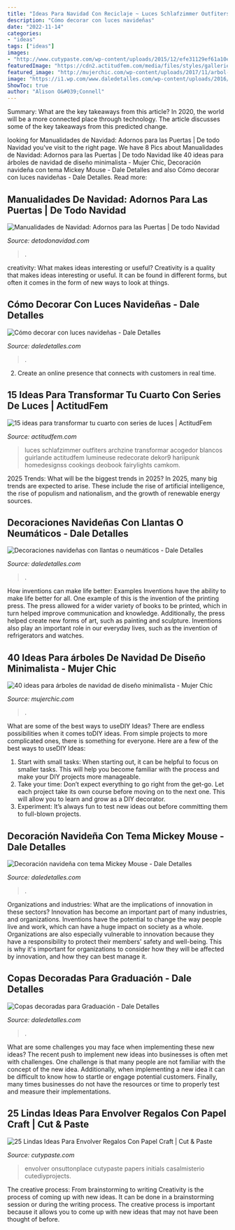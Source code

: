 ```yaml
---
title: "Ideas Para Navidad Con Reciclaje ~ Luces Schlafzimmer Outfiters Archzine Transformar Acogedor Blancos Guirlande Actitudfem Lumineuse Redecorate Dekor9 Hariipunk Homedesignss Cookings Deobook Fairylights Camkom"
description: "Cómo decorar con luces navideñas"
date: "2022-11-14"
categories:
- "ideas"
tags: ["ideas"]
images:
- "http://www.cutypaste.com/wp-content/uploads/2015/12/efe31129ef61a10e93cccc9b41504c2e.jpg"
featuredImage: "https://cdn2.actitudfem.com/media/files/styles/gallerie_carousel/public/images/2019/04/decoracion-series-de-luces-1.jpg"
featured_image: "http://mujerchic.com/wp-content/uploads/2017/11/arbol-de-navidad-de-material-reciclado.png"
image: "https://i1.wp.com/www.daledetalles.com/wp-content/uploads/2016/04/copa-para-graduacion6.jpg"
ShowToc: true
author: "Alison O&#039;Connell"
---
```



Summary: What are the key takeaways from this article?
In 2020, the world will be a more connected place through technology. The article discusses some of the key takeaways from this predicted change.

	

		
looking for Manualidades de Navidad: Adornos para las Puertas | De todo Navidad you've visit to the right page. We have 8 Pics about Manualidades de Navidad: Adornos para las Puertas | De todo Navidad like 40 ideas para árboles de navidad de diseño minimalista - Mujer Chic, Decoración navideña con tema Mickey Mouse - Dale Detalles and also Cómo decorar con luces navideñas - Dale Detalles. Read more:
		
    
## Manualidades De Navidad: Adornos Para Las Puertas | De Todo Navidad

<img loading=lazy src="http://www.detodonavidad.com/wp-content/uploads/2012/11/Manualidades-de-Navidad-Adornos-para-las-Puertas-10.jpg" onerror="this.onerror=null;this.src='https://tse3.mm.bing.net/th?id=OIP.laipunm_mdBBdDmwPhdnxgAAAA&amp;pid=15.1';" alt="Manualidades de Navidad: Adornos para las Puertas | De todo Navidad">

_Source: detodonavidad.com_

>. 

	

creativity: What makes ideas interesting or useful?
Creativity is a quality that makes ideas interesting or useful. It can be found in different forms, but often it comes in the form of new ways to look at things.

    
## Cómo Decorar Con Luces Navideñas - Dale Detalles

<img loading=lazy src="https://i1.wp.com/www.daledetalles.com/wp-content/uploads/2016/12/decoracion-con-luces8.jpg" onerror="this.onerror=null;this.src='https://tse1.mm.bing.net/th?id=OIP.FpY6YbUjJGwyMonjde0OxwHaJ4&amp;pid=15.1';" alt="Cómo decorar con luces navideñas - Dale Detalles">

_Source: daledetalles.com_

>. 

	

2. Create an online presence that connects with customers in real time.

    
## 15 Ideas Para Transformar Tu Cuarto Con Series De Luces | ActitudFem

<img loading=lazy src="https://cdn2.actitudfem.com/media/files/styles/gallerie_carousel/public/images/2019/04/decoracion-series-de-luces-1.jpg" onerror="this.onerror=null;this.src='https://tse1.mm.bing.net/th?id=OIP.RgoaYg_wD1IcfKqOtPta3gAAAA&amp;pid=15.1';" alt="15 ideas para transformar tu cuarto con series de luces | ActitudFem">

_Source: actitudfem.com_

>luces schlafzimmer outfiters archzine transformar acogedor blancos guirlande actitudfem lumineuse redecorate dekor9 hariipunk homedesignss cookings deobook fairylights camkom. 

	

2025 Trends: What will be the biggest trends in 2025?
In 2025, many big trends are expected to arise. These include the rise of artificial intelligence, the rise of populism and nationalism, and the growth of renewable energy sources.

    
## Decoraciones Navideñas Con Llantas O Neumáticos - Dale Detalles

<img loading=lazy src="https://i1.wp.com/www.daledetalles.com/wp-content/uploads/2016/12/navidad-con-llantas12.jpg" onerror="this.onerror=null;this.src='https://tse4.mm.bing.net/th?id=OIP.-v3r4Jm7mdxHOOmIBlAeIgHaK5&amp;pid=15.1';" alt="Decoraciones navideñas con llantas o neumáticos - Dale Detalles">

_Source: daledetalles.com_

>. 

	

How inventions can make life better: Examples
Inventions have the ability to make life better for all. One example of this is the invention of the printing press. The press allowed for a wider variety of books to be printed, which in turn helped improve communication and knowledge. Additionally, the press helped create new forms of art, such as painting and sculpture. Inventions also play an important role in our everyday lives, such as the invention of refrigerators and watches.

    
## 40 Ideas Para árboles De Navidad De Diseño Minimalista - Mujer Chic

<img loading=lazy src="http://mujerchic.com/wp-content/uploads/2017/11/arbol-de-navidad-de-material-reciclado.png" onerror="this.onerror=null;this.src='https://tse4.mm.bing.net/th?id=OIP.v0_n9MsNqDze5raP7wIAggHaLl&amp;pid=15.1';" alt="40 ideas para árboles de navidad de diseño minimalista - Mujer Chic">

_Source: mujerchic.com_

>. 

	

What are some of the best ways to useDIY Ideas?
There are endless possibilities when it comes toDIY ideas. From simple projects to more complicated ones, there is something for everyone. Here are a few of the best ways to useDIY Ideas: 
1. Start with small tasks: When starting out, it can be helpful to focus on smaller tasks. This will help you become familiar with the process and make your DIY projects more manageable. 
2. Take your time: Don’t expect everything to go right from the get-go. Let each project take its own course before moving on to the next one. This will allow you to learn and grow as a DIY decorator. 
3. Experiment: It’s always fun to test new ideas out before committing them to full-blown projects.

    
## Decoración Navideña Con Tema Mickey Mouse - Dale Detalles

<img loading=lazy src="https://i2.wp.com/www.daledetalles.com/wp-content/uploads/2016/10/mickey-navidad35.jpg" onerror="this.onerror=null;this.src='https://tse2.mm.bing.net/th?id=OIP.g80aDiu0Q7CIuPC-GLyIBwHaM3&amp;pid=15.1';" alt="Decoración navideña con tema Mickey Mouse - Dale Detalles">

_Source: daledetalles.com_

>. 

	

Organizations and industries: What are the implications of innovation in these sectors?
Innovation has become an important part of many industries, and organizations. Inventions have the potential to change the way people live and work, which can have a huge impact on society as a whole. Organizations are also especially vulnerable to innovation because they have a responsibility to protect their members' safety and well-being. This is why it's important for organizations to consider how they will be affected by innovation, and how they can best manage it.

    
## Copas Decoradas Para Graduación - Dale Detalles

<img loading=lazy src="https://i1.wp.com/www.daledetalles.com/wp-content/uploads/2016/04/copa-para-graduacion6.jpg" onerror="this.onerror=null;this.src='https://tse3.mm.bing.net/th?id=OIP.NCVEjGXoNbvMMQWXfGcNIgHaJ4&amp;pid=15.1';" alt="Copas decoradas para Graduación - Dale Detalles">

_Source: daledetalles.com_

>. 

	

What are some challenges you may face when implementing these new ideas?
The recent push to implement new ideas into businesses is often met with challenges. One challenge is that many people are not familiar with the concept of the new idea. Additionally, when implementing a new idea it can be difficult to know how to startle or engage potential customers. Finally, many times businesses do not have the resources or time to properly test and measure their implementations.

    
## 25 Lindas Ideas Para Envolver Regalos Con Papel Craft | Cut &amp; Paste

<img loading=lazy src="http://www.cutypaste.com/wp-content/uploads/2015/12/efe31129ef61a10e93cccc9b41504c2e.jpg" onerror="this.onerror=null;this.src='https://tse3.mm.bing.net/th?id=OIP.CX1MMfqg4DXum3TUYG2TqwHaLH&amp;pid=15.1';" alt="25 Lindas Ideas Para Envolver Regalos Con Papel Craft | Cut &amp; Paste">

_Source: cutypaste.com_

>envolver onsuttonplace cutypaste papers initials casalmisterio cutediyprojects. 

	

The creative process: From brainstorming to writing
Creativity is the process of coming up with new ideas. It can be done in a brainstorming session or during the writing process. The creative process is important because it allows you to come up with new ideas that may not have been thought of before.

